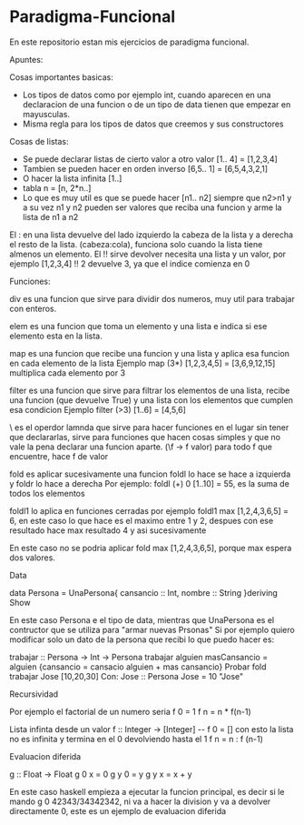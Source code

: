 # Paradigma-Funcional
En este repositorio estan mis ejercicios de paradigma funcional.

Apuntes: 

Cosas importantes basicas:
- Los tipos de datos como por ejemplo int, cuando aparecen en una declaracion de una funcion o de un tipo de data tienen que empezar en mayusculas.
- Misma regla para los tipos de datos que creemos y sus constructores

Cosas de listas:
- Se puede declarar listas de cierto valor a otro valor [1.. 4] = [1,2,3,4]
- Tambien se pueden hacer en orden inverso [6,5.. 1] = [6,5,4,3,2,1]
- O hacer la lista infinita [1..]
- tabla n = [n, 2*n..]
- Lo que es muy util es que se puede hacer [n1.. n2] siempre que n2>n1 y a su vez n1 y n2 pueden ser valores que reciba una funcion y arme la lista de n1 a n2

El : en una lista devuelve del lado izquierdo la cabeza de la lista y a derecha el resto de la lista. (cabeza:cola), funciona solo cuando la lista tiene almenos un elemento.
El !! sirve devolver necesita una lista y un valor, por ejemplo [1,2,3,4] !! 2 devuelve 3, ya que el indice comienza en 0

Funciones:

div es una funcion que sirve para dividir dos numeros, muy util para trabajar con enteros.

elem es una funcion que toma un elemento y una lista e indica si ese elemento esta en la lista.

map es una funcion que recibe una funcion y una lista y aplica esa funcion en cada elemento de la lista 
Ejemplo map (3*) [1,2,3,4,5] = [3,6,9,12,15]  multiplica cada elemento por 3

filter es una funcion que sirve para filtrar los elementos de una lista, recibe una funcion (que devuelve True) y una lista con los elementos que cumplen esa condicion
Ejemplo filter (>3) [1..6] = [4,5,6]

\ es el operdor lamnda que sirve para hacer funciones en el lugar sin tener que declararlas, sirve para funciones que hacen cosas simples y que no vale la pena declarar una funcion aparte. 
(\f -> f valor) para todo f que encuentre, hace f de valor

fold es aplicar sucesivamente una funcion foldl lo hace se hace a izquierda y foldr lo hace a derecha
Por ejemplo:  foldl (+) 0 [1..10] = 55, es la suma de todos los elementos

foldl1 lo aplica en funciones cerradas por ejemplo 
foldl1 max [1,2,4,3,6,5] = 6, en este caso lo que hace es el maximo entre 1 y 2, despues con ese resultado hace max resultado 4 y asi sucesivamente

En este caso no se podria aplicar fold max [1,2,4,3,6,5], porque max espera dos valores.

Data

data Persona = UnaPersona{
    cansancio :: Int,
    nombre :: String
}deriving Show

En este caso Persona e el tipo de data, mientras que UnaPersona es el contructor que se utiliza para "armar nuevas Prsonas" 
Si por ejemplo quiero modificar solo un dato de la persona que recibi lo que puedo hacer es:

trabajar :: Persona -> Int -> Persona
trabajar alguien masCansancio = alguien {cansancio = cansacio alguien + mas cansancio}
Probar fold trabajar Jose [10,20,30]
Con:
Jose :: Persona
Jose = 10 "Jose"

Recursividad

Por ejemplo el factorial de un numero seria
f 0 = 1
f n = n * f(n-1)

Lista infinta desde un valor
f :: Integer -> [Integer]
-- f 0 = [] con esto la lista no es infinita y termina en el 0 devolviendo hasta el 1
f n = n : f (n-1)

Evaluacion diferida

g :: Float -> Float
g 0 x = 0
g y 0 = y
g y x = x + y 

En este caso haskell empieza a ejecutar la funcion principal, es decir si le mando g 0 42343/34342342, ni va a hacer la division y va a devolver directamente 0, este es un ejemplo de evaluacion diferida
